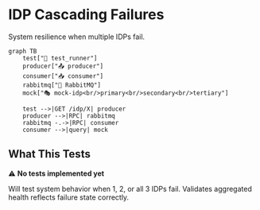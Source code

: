 # IDP Cascading Failures

System resilience when multiple IDPs fail.

```mermaid
graph TB
    test["🧪 test_runner"]
    producer["📤 producer"]
    consumer["📥 consumer"]
    rabbitmq["🐰 RabbitMQ"]
    mock["🎭 mock-idp<br/>primary<br/>secondary<br/>tertiary"]

    test -->|GET /idp/X| producer
    producer -->|RPC| rabbitmq
    rabbitmq -.->|RPC| consumer
    consumer -->|query| mock
```

## What This Tests

⚠️ **No tests implemented yet**

Will test system behavior when 1, 2, or all 3 IDPs fail. Validates aggregated health reflects failure state correctly.
